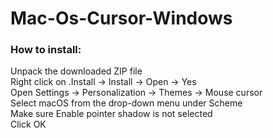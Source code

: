 # Mac-Os-Cursor-Windows

<h3>How to install:</h3>
Unpack the downloaded ZIP file <br>
Right click on .Install → Install → Open → Yes <br>
Open Settings → Personalization → Themes → Mouse cursor <br>
Select macOS from the drop-down menu under Scheme <br>
Make sure Enable pointer shadow is not selected <br>
Click OK <br>
